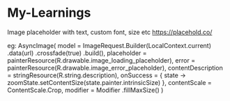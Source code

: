 # My-Learnings

Image placeholder with text, custom font, size etc
https://placehold.co/

eg:
AsyncImage(
                    model = ImageRequest.Builder(LocalContext.current)
                        .data(url)
                        .crossfade(true)
                        .build(),
                    placeholder = painterResource(R.drawable.image_loading_placeholder),
                    error = painterResource(R.drawable.image_error_placeholder),
                    contentDescription = stringResource(R.string.description),
                    onSuccess = { state ->
                        zoomState.setContentSize(state.painter.intrinsicSize)
                    },
                    contentScale = ContentScale.Crop,
                    modifier = Modifier
                        .fillMaxSize()
                )
